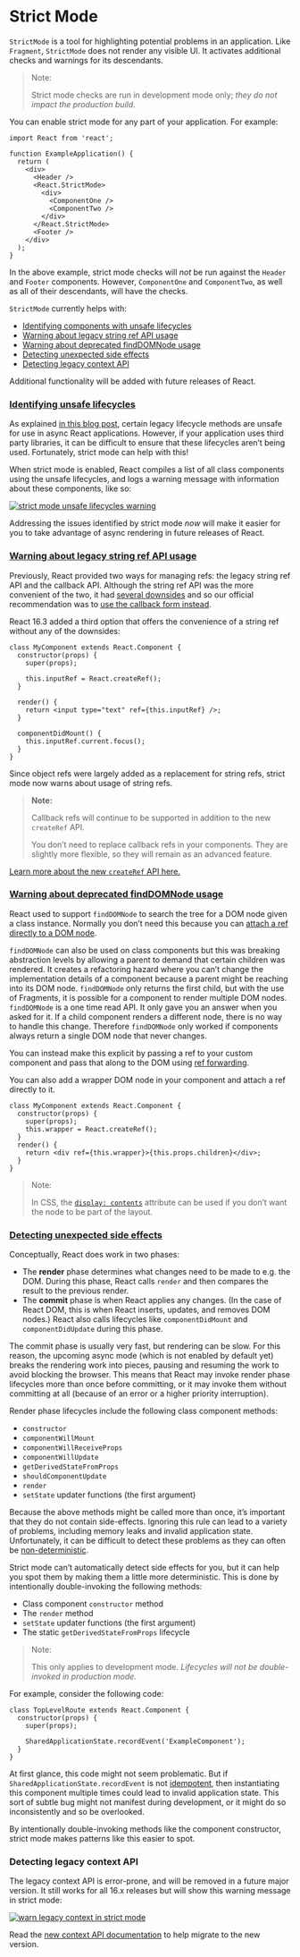 # Strict Mode

`StrictMode`  is a tool for highlighting potential problems in an application. Like  `Fragment`,  `StrictMode`  does not render any visible UI. It activates additional checks and warnings for its descendants.

> Note:
> 
> Strict mode checks are run in development mode only;  _they do not impact the production build_.

You can enable strict mode for any part of your application. For example:

```
import React from 'react';

function ExampleApplication() {
  return (
    <div>
      <Header />
      <React.StrictMode>
        <div>
          <ComponentOne />
          <ComponentTwo />
        </div>
      </React.StrictMode>
      <Footer />
    </div>
  );
}
```

In the above example, strict mode checks will  _not_  be run against the  `Header`  and  `Footer`  components. However,  `ComponentOne`  and  `ComponentTwo`, as well as all of their descendants, will have the checks.

`StrictMode`  currently helps with:

-   [Identifying components with unsafe lifecycles](https://reactjs.org/docs/strict-mode.html#identifying-unsafe-lifecycles)
-   [Warning about legacy string ref API usage](https://reactjs.org/docs/strict-mode.html#warning-about-legacy-string-ref-api-usage)
-   [Warning about deprecated findDOMNode usage](https://reactjs.org/docs/strict-mode.html#warning-about-deprecated-finddomnode-usage)
-   [Detecting unexpected side effects](https://reactjs.org/docs/strict-mode.html#detecting-unexpected-side-effects)
-   [Detecting legacy context API](https://reactjs.org/docs/strict-mode.html#detecting-legacy-context-api)

Additional functionality will be added with future releases of React.

### [Identifying unsafe lifecycles](https://reactjs.org/docs/strict-mode.html#identifying-unsafe-lifecycles)

As explained  [in this blog post](https://reactjs.org/blog/2018/03/27/update-on-async-rendering.html), certain legacy lifecycle methods are unsafe for use in async React applications. However, if your application uses third party libraries, it can be difficult to ensure that these lifecycles aren’t being used. Fortunately, strict mode can help with this!

When strict mode is enabled, React compiles a list of all class components using the unsafe lifecycles, and logs a warning message with information about these components, like so:

[![strict mode unsafe lifecycles warning](https://reactjs.org/static/strict-mode-unsafe-lifecycles-warning-e4fdbff774b356881123e69ad88eda88-acf85.png)](https://reactjs.org/static/strict-mode-unsafe-lifecycles-warning-e4fdbff774b356881123e69ad88eda88-2535d.png)

Addressing the issues identified by strict mode  _now_  will make it easier for you to take advantage of async rendering in future releases of React.

### [Warning about legacy string ref API usage](https://reactjs.org/docs/strict-mode.html#warning-about-legacy-string-ref-api-usage)

Previously, React provided two ways for managing refs: the legacy string ref API and the callback API. Although the string ref API was the more convenient of the two, it had  [several downsides](https://github.com/facebook/react/issues/1373)  and so our official recommendation was to  [use the callback form instead](https://reactjs.org/docs/refs-and-the-dom.html#legacy-api-string-refs).

React 16.3 added a third option that offers the convenience of a string ref without any of the downsides:

```
class MyComponent extends React.Component {
  constructor(props) {
    super(props);

    this.inputRef = React.createRef();
  }

  render() {
    return <input type="text" ref={this.inputRef} />;
  }

  componentDidMount() {
    this.inputRef.current.focus();
  }
}
```

Since object refs were largely added as a replacement for string refs, strict mode now warns about usage of string refs.

> **Note:**
> 
> Callback refs will continue to be supported in addition to the new  `createRef`  API.
> 
> You don’t need to replace callback refs in your components. They are slightly more flexible, so they will remain as an advanced feature.

[Learn more about the new  `createRef`  API here.](https://reactjs.org/docs/refs-and-the-dom.html)

### [Warning about deprecated findDOMNode usage](https://reactjs.org/docs/strict-mode.html#warning-about-deprecated-finddomnode-usage)

React used to support  `findDOMNode`  to search the tree for a DOM node given a class instance. Normally you don’t need this because you can  [attach a ref directly to a DOM node](https://reactjs.org/docs/refs-and-the-dom.html#creating-refs).

`findDOMNode`  can also be used on class components but this was breaking abstraction levels by allowing a parent to demand that certain children was rendered. It creates a refactoring hazard where you can’t change the implementation details of a component because a parent might be reaching into its DOM node.  `findDOMNode`  only returns the first child, but with the use of Fragments, it is possible for a component to render multiple DOM nodes.  `findDOMNode`  is a one time read API. It only gave you an answer when you asked for it. If a child component renders a different node, there is no way to handle this change. Therefore  `findDOMNode`  only worked if components always return a single DOM node that never changes.

You can instead make this explicit by passing a ref to your custom component and pass that along to the DOM using  [ref forwarding](https://reactjs.org/docs/forwarding-refs.html#forwarding-refs-to-dom-components).

You can also add a wrapper DOM node in your component and attach a ref directly to it.

```
class MyComponent extends React.Component {
  constructor(props) {
    super(props);
    this.wrapper = React.createRef();
  }
  render() {
    return <div ref={this.wrapper}>{this.props.children}</div>;
  }
}
```

> Note:
> 
> In CSS, the  [`display: contents`](https://developer.mozilla.org/en-US/docs/Web/CSS/display#display_contents)  attribute can be used if you don’t want the node to be part of the layout.

### [Detecting unexpected side effects](https://reactjs.org/docs/strict-mode.html#detecting-unexpected-side-effects)

Conceptually, React does work in two phases:

-   The  **render**  phase determines what changes need to be made to e.g. the DOM. During this phase, React calls  `render`  and then compares the result to the previous render.
-   The  **commit**  phase is when React applies any changes. (In the case of React DOM, this is when React inserts, updates, and removes DOM nodes.) React also calls lifecycles like  `componentDidMount`  and  `componentDidUpdate`  during this phase.

The commit phase is usually very fast, but rendering can be slow. For this reason, the upcoming async mode (which is not enabled by default yet) breaks the rendering work into pieces, pausing and resuming the work to avoid blocking the browser. This means that React may invoke render phase lifecycles more than once before committing, or it may invoke them without committing at all (because of an error or a higher priority interruption).

Render phase lifecycles include the following class component methods:

-   `constructor`
-   `componentWillMount`
-   `componentWillReceiveProps`
-   `componentWillUpdate`
-   `getDerivedStateFromProps`
-   `shouldComponentUpdate`
-   `render`
-   `setState`  updater functions (the first argument)

Because the above methods might be called more than once, it’s important that they do not contain side-effects. Ignoring this rule can lead to a variety of problems, including memory leaks and invalid application state. Unfortunately, it can be difficult to detect these problems as they can often be  [non-deterministic](https://en.wikipedia.org/wiki/Deterministic_algorithm).

Strict mode can’t automatically detect side effects for you, but it can help you spot them by making them a little more deterministic. This is done by intentionally double-invoking the following methods:

-   Class component  `constructor`  method
-   The  `render`  method
-   `setState`  updater functions (the first argument)
-   The static  `getDerivedStateFromProps`  lifecycle

> Note:
> 
> This only applies to development mode.  _Lifecycles will not be double-invoked in production mode._

For example, consider the following code:

```
class TopLevelRoute extends React.Component {
  constructor(props) {
    super(props);

    SharedApplicationState.recordEvent('ExampleComponent');
  }
}
```

At first glance, this code might not seem problematic. But if  `SharedApplicationState.recordEvent`  is not  [idempotent](https://en.wikipedia.org/wiki/Idempotence#Computer_science_meaning), then instantiating this component multiple times could lead to invalid application state. This sort of subtle bug might not manifest during development, or it might do so inconsistently and so be overlooked.

By intentionally double-invoking methods like the component constructor, strict mode makes patterns like this easier to spot.

### [](https://reactjs.org/docs/strict-mode.html#detecting-legacy-context-api)Detecting legacy context API

The legacy context API is error-prone, and will be removed in a future major version. It still works for all 16.x releases but will show this warning message in strict mode:

[![warn legacy context in strict mode](https://reactjs.org/static/warn-legacy-context-in-strict-mode-fca5c5e1fb2ef2e2d59afb100b432c12-acf85.png)](https://reactjs.org/static/warn-legacy-context-in-strict-mode-fca5c5e1fb2ef2e2d59afb100b432c12-4b612.png)

Read the  [new context API documentation](https://reactjs.org/docs/context.html)  to help migrate to the new version.